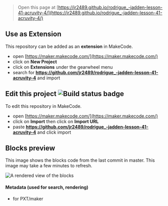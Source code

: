 
> Open this page at [https://jr2489.github.io/rodrigue_-jadden-lesson-41-acruvity-4/](https://jr2489.github.io/rodrigue_-jadden-lesson-41-acruvity-4/)

## Use as Extension

This repository can be added as an **extension** in MakeCode.

* open [https://maker.makecode.com/](https://maker.makecode.com/)
* click on **New Project**
* click on **Extensions** under the gearwheel menu
* search for **https://github.com/jr2489/rodrigue_-jadden-lesson-41-acruvity-4** and import

## Edit this project ![Build status badge](https://github.com/jr2489/rodrigue_-jadden-lesson-41-acruvity-4/workflows/MakeCode/badge.svg)

To edit this repository in MakeCode.

* open [https://maker.makecode.com/](https://maker.makecode.com/)
* click on **Import** then click on **Import URL**
* paste **https://github.com/jr2489/rodrigue_-jadden-lesson-41-acruvity-4** and click import

## Blocks preview

This image shows the blocks code from the last commit in master.
This image may take a few minutes to refresh.

![A rendered view of the blocks](https://github.com/jr2489/rodrigue_-jadden-lesson-41-acruvity-4/raw/master/.github/makecode/blocks.png)

#### Metadata (used for search, rendering)

* for PXT/maker
<script src="https://makecode.com/gh-pages-embed.js"></script><script>makeCodeRender("{{ site.makecode.home_url }}", "{{ site.github.owner_name }}/{{ site.github.repository_name }}");</script>

